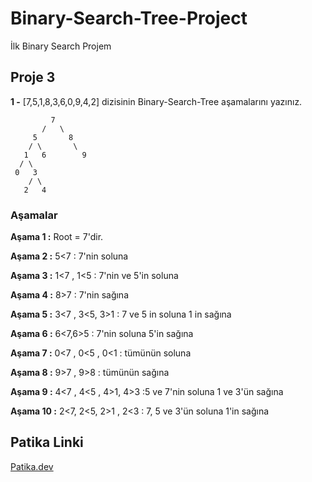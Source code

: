 # Binary-Search-Tree-Project
İlk Binary Search Projem

## Proje 3

**1 -** [7,5,1,8,3,6,0,9,4,2] dizisinin Binary-Search-Tree aşamalarını yazınız.

             7
           /   \
         5       8
        / \       \
       1   6        9
      / \
     0   3
        / \
       2   4

### Aşamalar
**Aşama 1 :** Root = 7'dir.

**Aşama 2 :** 5<7 : 7'nin soluna

**Aşama 3 :** 1<7 , 1<5 : 7'nin ve 5'in soluna

**Aşama 4 :** 8>7 : 7'nin sağına

**Aşama 5 :** 3<7 , 3<5, 3>1 : 7 ve 5 in soluna 1 in sağına

**Aşama 6 :** 6<7,6>5 : 7'nin soluna 5'in sağına

**Aşama 7 :** 0<7 , 0<5 , 0<1 : tümünün soluna

**Aşama 8 :** 9>7 , 9>8 : tümünün sağına

**Aşama 9 :** 4<7 , 4<5 , 4>1, 4>3 :5 ve 7'nin soluna 1 ve 3'ün sağına

**Aşama 10 :** 2<7, 2<5, 2>1 , 2<3 : 7, 5 ve 3'ün soluna 1'in sağına


## Patika Linki

[Patika.dev](www.patika.dev)